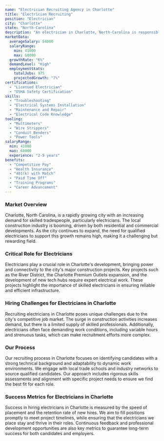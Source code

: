 ```yaml
---
name: "Electrician Recruiting Agency in Charlotte"
title: "Electrician Recruiting"
position: "Electrician"
city: "Charlotte"
state: "North-Carolina"
description: "An electrician in Charlotte, North-Carolina is responsible for installing, maintaining, and repairing electrical systems and equipment, ensuring all work is in accordance with relevant codes."
marketData:
  averageSalary: 54000
  salaryRange:
    min: 41000
    max: 68000
  growthRate: "6%"
  demandLevel: "High"
  employmentStats:
    totalJobs: 975
    projectedGrowth: "7%"
certifications:
  - "Licensed Electrician"
  - "OSHA Safety Certification"
skills:
  - "Troubleshooting"
  - "Electrical Systems Installation"
  - "Maintenance and Repair"
  - "Electrical Code Knowledge"
tooling:
  - "Multimeters"
  - "Wire Strippers"
  - "Conduit Benders"
  - "Power Tools"
salaryRange:
  min: 41000
  max: 68000
  experience: "2-5 years"
benefits:
  - "Competitive Pay"
  - "Health Insurance"
  - "401(k) with Match"
  - "Paid Time Off"
  - "Training Programs"
  - "Career Advancement"
---
```


### Market Overview
Charlotte, North Carolina, is a rapidly growing city with an increasing demand for skilled tradespeople, particularly electricians. The local construction industry is booming, driven by both residential and commercial developments. As the city continues to expand, the need for qualified electricians to support this growth remains high, making it a challenging but rewarding field.

### Critical Role for Electricians
Electricians play a crucial role in Charlotte's development, bringing power and connectivity to the city's major construction projects. Key projects such as the River District, the Charlotte Premium Outlets expansion, and the development of new tech hubs require expert electrical work. These projects highlight the importance of skilled electricians in ensuring reliable and efficient infrastructure.

### Hiring Challenges for Electricians in Charlotte
Recruiting electricians in Charlotte poses unique challenges due to the city's competitive job market. The surge in construction activities increases demand, but there is a limited supply of skilled professionals. Additionally, electricians often face demanding work conditions, including variable hours and strenuous tasks, which can make recruitment efforts more complex.

### Our Process
Our recruiting process in Charlotte focuses on identifying candidates with a strong technical background and adaptability to dynamic work environments. We engage with local trade schools and industry networks to source qualified candidates. Our approach includes rigorous skills assessments and alignment with specific project needs to ensure we find the best fit for each role.

### Success Metrics for Electricians in Charlotte
Success in hiring electricians in Charlotte is measured by the speed of placement and the retention rate of new hires. We aim to fill positions promptly to meet project timelines, while ensuring that the electricians we place stay and thrive in their roles. Continuous feedback and professional development opportunities are also key metrics to guarantee long-term success for both candidates and employers.